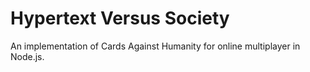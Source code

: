 Hypertext Versus Society
====
An implementation of Cards Against Humanity for online multiplayer in Node.js.